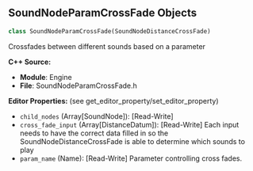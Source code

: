 ## SoundNodeParamCrossFade Objects

```python
class SoundNodeParamCrossFade(SoundNodeDistanceCrossFade)
```

Crossfades between different sounds based on a parameter

**C++ Source:**

- **Module**: Engine
- **File**: SoundNodeParamCrossFade.h

**Editor Properties:** (see get_editor_property/set_editor_property)

- ``child_nodes`` (Array[SoundNode]):  [Read-Write]
- ``cross_fade_input`` (Array[DistanceDatum]):  [Read-Write] Each input needs to have the correct data filled in so the SoundNodeDistanceCrossFade is able
  to determine which sounds to play
- ``param_name`` (Name):  [Read-Write] Parameter controlling cross fades.

<a id="unreal.SoundNodeQualityLevel"></a>
